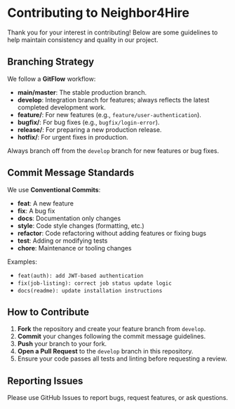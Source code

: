 # Contributing to Neighbor4Hire

Thank you for your interest in contributing! Below are some guidelines to help maintain consistency and quality in our project.

## Branching Strategy

We follow a **GitFlow** workflow:
- **main/master**: The stable production branch.
- **develop**: Integration branch for features; always reflects the latest completed development work.
- **feature/**: For new features (e.g., `feature/user-authentication`).
- **bugfix/**: For bug fixes (e.g., `bugfix/login-error`).
- **release/**: For preparing a new production release.
- **hotfix/**: For urgent fixes in production.

Always branch off from the `develop` branch for new features or bug fixes.

## Commit Message Standards

We use **Conventional Commits**:
- **feat**: A new feature
- **fix**: A bug fix
- **docs**: Documentation only changes
- **style**: Code style changes (formatting, etc.)
- **refactor**: Code refactoring without adding features or fixing bugs
- **test**: Adding or modifying tests
- **chore**: Maintenance or tooling changes

Examples:
- `feat(auth): add JWT-based authentication`
- `fix(job-listing): correct job status update logic`
- `docs(readme): update installation instructions`

## How to Contribute

1. **Fork** the repository and create your feature branch from `develop`.
2. **Commit** your changes following the commit message guidelines.
3. **Push** your branch to your fork.
4. **Open a Pull Request** to the `develop` branch in this repository.
5. Ensure your code passes all tests and linting before requesting a review.

## Reporting Issues

Please use GitHub Issues to report bugs, request features, or ask questions.
